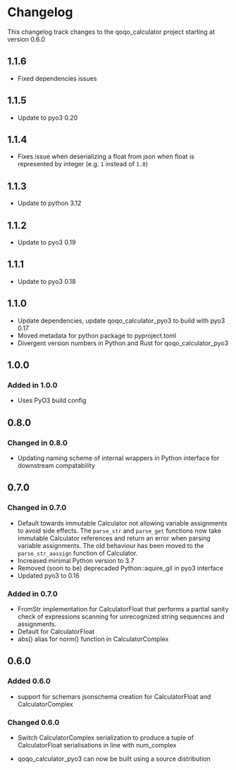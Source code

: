 # Changelog

This changelog track changes to the qoqo_calculator project starting at version 0.6.0

## 1.1.6

* Fixed dependencies issues

## 1.1.5

* Update to pyo3 0.20

## 1.1.4

* Fixes issue when deserializing a float from json when float is represented by integer (e.g. `1` instead of `1.0`)

## 1.1.3

* Update to python 3.12

## 1.1.2

* Update to pyo3 0.19

## 1.1.1

* Update to pyo3 0.18

## 1.1.0

* Update dependencies, update qoqo_calculator_pyo3 to build with pyo3 0.17
* Moved metadata for python package to pyproject.toml
* Divergent version numbers in Python and Rust for qoqo_calculator_pyo3

## 1.0.0

### Added in 1.0.0

* Uses PyO3 build config

## 0.8.0

### Changed in 0.8.0

* Updating naming scheme of internal wrappers in Python interface for downstream compatability

## 0.7.0

### Changed in 0.7.0

* Default towards immutable Calculator not allowing variable assignments to avoid side effects. The `parse_str` and `parse_get` functions now take immutable Calculator references and return an error when parsing variable assignments. The old behaviour has been moved to the `parse_str_aassign` function of Calculator.
* Increased minimal Python version to 3.7
* Removed (soon to be) deprecaded Python::aquire_gil in pyo3 interface
* Updated pyo3 to 0.16

### Added in 0.7.0

* FromStr implementation for CalculatorFloat that performs a partial sanity check of expressions scanning for unrecognized string sequences and assignments.
* Default for CalculatorFloat
* abs() alias for norm() function in CalculatorComplex

## 0.6.0

### Added 0.6.0

* support for schemars jsonschema creation for CalculatorFloat and CalculatorComplex

### Changed 0.6.0

* Switch CalculatorComplex serialization to produce a tuple of CalculatorFloat serialisations in line with num_complex

* qoqo_calculator_pyo3 can now be built using a source distribution

